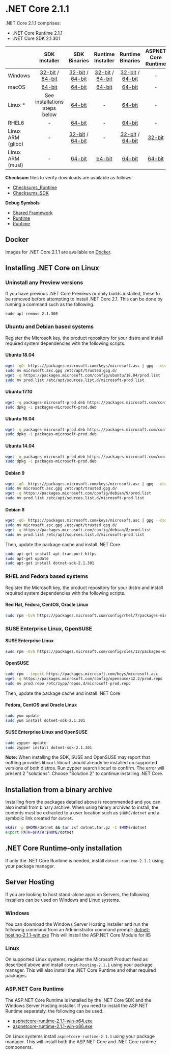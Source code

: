 # .NET Core 2.1.1

.NET Core 2.1.1 comprises:

* .NET Core Runtime 2.1.1
* .NET Core SDK 2.1.301

|         | SDK Installer                                         | SDK Binaries                                                         | Runtime Installer                                                  | Runtime Binaries                                                   | ASPNET Core Runtime                                                   |
| ------- | :---------------------------------------------------: | :-------------------------------------------------------------------:| :----------------------------------------------------------------: | :----------------------------------------------------------------: | :------------------------------------------------------:|
| Windows | [32-bit](https://download.microsoft.com/download/D/0/4/D04C5489-278D-4C11-9BD3-6128472A7626/dotnet-sdk-2.1.301-win-x86.exe) / [64-bit](https://download.microsoft.com/download/D/0/4/D04C5489-278D-4C11-9BD3-6128472A7626/dotnet-sdk-2.1.301-win-x64.exe)  | [32-bit](https://download.microsoft.com/download/D/0/4/D04C5489-278D-4C11-9BD3-6128472A7626/dotnet-sdk-2.1.301-win-x86.zip) / [64-bit](https://download.microsoft.com/download/D/0/4/D04C5489-278D-4C11-9BD3-6128472A7626/dotnet-sdk-2.1.301-win-x64.zip) | [32-bit](https://download.microsoft.com/download/9/3/E/93ED35C8-57B9-4D50-AE32-0330111B38E8/dotnet-runtime-2.1.1-win-x86.exe) / [64-bit](https://download.microsoft.com/download/9/3/E/93ED35C8-57B9-4D50-AE32-0330111B38E8/dotnet-runtime-2.1.1-win-x64.exe) | [32-bit](https://download.microsoft.com/download/9/3/E/93ED35C8-57B9-4D50-AE32-0330111B38E8/dotnet-runtime-2.1.1-win-x86.zip) / [64-bit](https://download.microsoft.com/download/9/3/E/93ED35C8-57B9-4D50-AE32-0330111B38E8/dotnet-runtime-2.1.1-win-x64.zip) | - |
| macOS   | [64-bit](https://download.microsoft.com/download/D/0/4/D04C5489-278D-4C11-9BD3-6128472A7626/dotnet-sdk-2.1.301-osx-x64.pkg)  | [64-bit](https://download.microsoft.com/download/D/0/4/D04C5489-278D-4C11-9BD3-6128472A7626/dotnet-sdk-2.1.301-osx-x64.tar.gz)| [64-bit](https://download.microsoft.com/download/9/3/E/93ED35C8-57B9-4D50-AE32-0330111B38E8/dotnet-runtime-2.1.1-osx-x64.pkg)      | [64-bit](https://download.microsoft.com/download/9/3/E/93ED35C8-57B9-4D50-AE32-0330111B38E8/dotnet-runtime-2.1.1-osx-x64.tar.gz)   | - |
| Linux * | See installations steps below                         | [64-bit](https://download.microsoft.com/download/D/0/4/D04C5489-278D-4C11-9BD3-6128472A7626/dotnet-sdk-2.1.301-linux-x64.tar.gz)     | -                                                                  | [64-bit](https://download.microsoft.com/download/9/3/E/93ED35C8-57B9-4D50-AE32-0330111B38E8/dotnet-runtime-2.1.1-linux-x64.tar.gz) | - |
| RHEL6 | - | [64-bit](https://download.microsoft.com/download/D/0/4/D04C5489-278D-4C11-9BD3-6128472A7626/dotnet-sdk-2.1.301-rhel.6-x64.tar.gz)     | -  | [64-bit](https://download.microsoft.com/download/9/3/E/93ED35C8-57B9-4D50-AE32-0330111B38E8/dotnet-runtime-2.1.1-rhel.6-x64.tar.gz) | - |
| Linux ARM (glibc)   | -  | [32-bit](https://download.microsoft.com/download/D/0/4/D04C5489-278D-4C11-9BD3-6128472A7626/dotnet-sdk-2.1.301-linux-arm.tar.gz) / [64-bit](https://download.microsoft.com/download/D/0/4/D04C5489-278D-4C11-9BD3-6128472A7626/dotnet-sdk-2.1.301-linux-arm64.tar.gz)|  -    | [32-bit](https://download.microsoft.com/download/9/3/E/93ED35C8-57B9-4D50-AE32-0330111B38E8/dotnet-runtime-2.1.1-linux-arm.tar.gz) / [64-bit](https://download.microsoft.com/download/9/3/E/93ED35C8-57B9-4D50-AE32-0330111B38E8/dotnet-runtime-2.1.1-linux-arm64.tar.gz)   | [32-bit](https://download.microsoft.com/download/9/3/E/93ED35C8-57B9-4D50-AE32-0330111B38E8/aspnetcore-runtime-2.1.1-linux-arm.tar.gz) |
| Linux ARM (musl)   | -  | [64-bit](https://download.microsoft.com/download/D/0/4/D04C5489-278D-4C11-9BD3-6128472A7626/dotnet-sdk-2.1.301-linux-musl-x64.tar.gz)|  [64-bit](https://download.microsoft.com/download/9/3/E/93ED35C8-57B9-4D50-AE32-0330111B38E8/dotnet-runtime-2.1.1-linux-musl-x64.tar.gz)    | [64-bit](https://download.microsoft.com/download/9/3/E/93ED35C8-57B9-4D50-AE32-0330111B38E8/dotnet-runtime-2.1.1-linux-musl-x64.tar.gz) | [64-bit](https://download.microsoft.com/download/9/3/E/93ED35C8-57B9-4D50-AE32-0330111B38E8/aspnetcore-runtime-2.1.1-linux-musl-x64.tar.gz) |

**Checksum** files to verify downloads are available as follows:
* [Checksums_Runtime](https://dotnetcli.blob.core.windows.net/dotnet/checksums/2.1.1-runtime-sha.txt)
* [Checksums_SDK](https://dotnetcli.blob.core.windows.net/dotnet/checksums/2.1.301-sdk-sha.txt)

**Debug Symbols**
* [Shared Framework](https://download.microsoft.com/download/9/3/E/93ED35C8-57B9-4D50-AE32-0330111B38E8/coreclr-2.1.1-symbols.zip)
* [Runtime](https://download.microsoft.com/download/9/3/E/93ED35C8-57B9-4D50-AE32-0330111B38E8/corefx-2.1.1-symbols.zip)
* [Runtime](https://download.microsoft.com/download/9/3/E/93ED35C8-57B9-4D50-AE32-0330111B38E8/core-setup-2.1.1-symbols.zip)

## Docker

Images for .NET Core 2.1.1 are available on [Docker](https://hub.docker.com/r/microsoft/dotnet/).
## Installing .NET Core on Linux

### Uninstall any Preview versions

If you have previous .NET Core Previews or daily builds installed, these to be removed before attempting to install .NET Core 2.1. This can be done by running a command such as the following.

`sudo apt remove 2.1.300`

### Ubuntu and Debian based systems

Register the Microsoft key, the product repository for your distro and install required system dependencies with the following scripts.

#### Ubuntu 18.04

```bash
wget -qO- https://packages.microsoft.com/keys/microsoft.asc | gpg --dearmor > microsoft.asc.gpg
sudo mv microsoft.asc.gpg /etc/apt/trusted.gpg.d/
wget -q https://packages.microsoft.com/config/ubuntu/18.04/prod.list
sudo mv prod.list /etc/apt/sources.list.d/microsoft-prod.list
```

#### Ubuntu 17.10

```bash
wget -q packages-microsoft-prod.deb https://packages.microsoft.com/config/ubuntu/17.10/packages-microsoft-prod.deb
sudo dpkg -i packages-microsoft-prod.deb
```

#### Ubuntu 16.04

```bash
wget -q packages-microsoft-prod.deb https://packages.microsoft.com/config/ubuntu/16.04/packages-microsoft-prod.deb
sudo dpkg -i packages-microsoft-prod.deb
```

#### Ubuntu 14.04

```bash
wget -q packages-microsoft-prod.deb https://packages.microsoft.com/config/ubuntu/14.04/packages-microsoft-prod.deb
sudo dpkg -i packages-microsoft-prod.deb
```

#### Debian 9

```bash
wget -qO- https://packages.microsoft.com/keys/microsoft.asc | gpg --dearmor > microsoft.asc.gpg
sudo mv microsoft.asc.gpg /etc/apt/trusted.gpg.d/
wget -q https://packages.microsoft.com/config/debian/9/prod.list
sudo mv prod.list /etc/apt/sources.list.d/microsoft-prod.list
```

#### Debian 8

```bash
wget -qO- https://packages.microsoft.com/keys/microsoft.asc | gpg --dearmor > microsoft.asc.gpg
sudo mv microsoft.asc.gpg /etc/apt/trusted.gpg.d/
wget -q https://packages.microsoft.com/config/debian/8/prod.list
sudo mv prod.list /etc/apt/sources.list.d/microsoft-prod.list
 ```

Then, update the package cache and install .NET Core

```bash
sudo apt-get install apt-transport-https
sudo apt-get update
sudo apt-get install dotnet-sdk-2.1.301
```

### RHEL and Fedora based systems

Register the Microsoft key, the product repository for your distro and install required system dependencies with the following scripts.

#### Red Hat, Fedora, CentOS, Oracle Linux

```bash
sudo rpm -Uvh https://packages.microsoft.com/config/rhel/7/packages-microsoft-prod.rpm
```

### SUSE Enterprise Linux, OpenSUSE

#### SUSE Enterprise Linux

```bash
sudo rpm -Uvh https://packages.microsoft.com/config/sles/12/packages-microsoft-prod.rpm
```

#### OpenSUSE

```bash
sudo rpm --import https://packages.microsoft.com/keys/microsoft.asc
wget -q https://packages.microsoft.com/config/opensuse/42.2/prod.repo
sudo mv prod.repo /etc/zypp/repos.d/microsoft-prod.repo
```

Then, update the package cache and install .NET Core

#### Fedora, CentOS and Oracle Linux

```bash
sudo yum update
sudo yum install dotnet-sdk-2.1.301
```

#### SUSE Enterprise Linux and OpenSUSE

```bash
sudo zypper update
sudo zypper install dotnet-sdk-2.1.301
```

**Note:** When installing the SDK, SUSE and OpenSUSE may report that nothing provides libcurl. libcurl should already be installed on supported versions of both distros. Run zypper search libcurl to confirm. The error will present 2 "solutions". Choose "Solution 2" to continue installing .NET Core.

## Installation from a binary archive

Installing from the packages detailed above is recommended and you can also install from binary archive. When using binary archives to install, the contents must be extracted to a user location such as `$HOME/dotnet` and a symbolic link created for `dotnet`.

```bash
mkdir -p $HOME/dotnet && tar zxf dotnet.tar.gz -C $HOME/dotnet
export PATH=$PATH:$HOME/dotnet
```

## .NET Core Runtime-only installation

If only the .NET Core Runtime is needed, install `dotnet-runtime-2.1.1` using your package manager.

## Server Hosting

If you are looking to host stand-alone apps on Servers, the following installers can be used on Windows and Linux systems.

### Windows

You can download the Windows Server Hosting installer and run the following command from an Administrator command prompt:
[dotnet-hosting-2.1.1-win.exe](https://download.microsoft.com/download/9/3/E/93ED35C8-57B9-4D50-AE32-0330111B38E8/dotnet-hosting-2.1.1-win.exe)
This will install the ASP.NET Core Module for IIS

### Linux

On supported Linux systems, register the Microsoft Product feed as described above and install `dotnet-hosting-2.1.1` using your package manager.
This will also install the .NET Core Runtime and other required packages.

### ASP.NET Core Runtime

The ASP.NET Core Runtime is installed by the .NET Core SDK and the Windows Server Hosting installer. If you need to install the ASP.NET Runtime separately, the following can be used.

* [aspnetcore-runtime-2.1.1-win-x64.exe](https://download.microsoft.com/download/9/3/E/93ED35C8-57B9-4D50-AE32-0330111B38E8/aspnetcore-runtime-2.1.1-win-x64.exe)
* [aspnetcore-runtime-2.1.1-win-x86.exe](https://download.microsoft.com/download/9/3/E/93ED35C8-57B9-4D50-AE32-0330111B38E8/aspnetcore-runtime-2.1.1-win-x86.exe)

On Linux systems install `aspnetcore-runtime-2.1.1` using your package manager. This will install both the ASP.NET Core and .NET Core runtime components.
